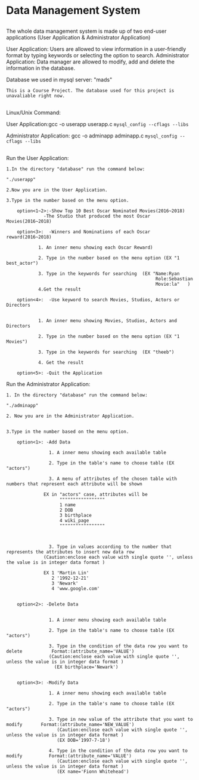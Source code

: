 # Data Management System
## <A short Introduction>
The whole data management system is made up of two end-user applications (User Application & Administrator Application)


User Application: Users are allowed to view information in a user-friendly format by typing keywords or selecting the option to search.
Administrator Application: Data manager are allowed to modify, add and delete the information in the database.

Database we used in mysql server: "mads" 

``This is a Course Project. The database used for this project is unavaliable right now.``





## <Compile the c file >

Linux/Unix Command:

User Application:gcc -o userapp userapp.c `mysql_config --cflags --libs`

Administrator Application: gcc -o adminapp adminapp.c `mysql_config --cflags --libs`




## <Instruction with example>
Run the User Application:

	1.In the directory "database" run the command below:

	"./userapp"
	
	2.Now you are in the User Application.
	
	3.Type in the number based on the menu option.
		
		option<1~2>:-Show Top 10 Best Oscar Nominated Movies(2016~2018)
 			      -The Studio that produced the most Oscar Movies(2016~2018)

		option<3>:  -Winners and Nominations of each Oscar reward(2016~2018)

				1. An inner menu showing each Oscar Reward)
			
				2. Type in the number based on the menu option (EX "1 best_actor")

				3. Type in the keywords for searching  (EX "Name:Ryan 
				                                            Role:Sebastian 
				                                            Movie:la"   )
				4.Get the result

		option<4>:  -Use keyword to search Movies, Studios, Actors or Directors
				
				
				1. An inner menu showing Movies, Studios, Actors and Directors
  
				2. Type in the number based on the menu option (EX "1 Movies")

				3. Type in the keywords for searching  (EX "theeb")
 
				4. Get the result

		option<5>: -Quit the Application

Run the Administrator Application:
	
	1. In the directory "database" run the command below:

	"./adminapp"

	2. Now you are in the Administrator Application.


	3.Type in the number based on the menu option.
				
		option<1>: -Add Data
				
		            1. A inner menu showing each available table

		            2. Type in the table's name to choose table (EX "actors")
			
	 	            3. A menu of attributes of the chosen table with numbers that represent each attribute will be shown 
				
				  EX in "actors" case, attributes will be 
          				"""""""""""""""""
						1 name
						2 DOB
						3 birthplace
						4 wiki_page
          				"""""""""""""""""				


		      
		            3. Type in values according to the number that represents the attributes to insert new data row 
				  (Caution:enclose each value with single quote '', unless the value is in integer data format )
				
				  EX 1 'Martin Lin'
				     2 '1992-12-21'
				     3 'Newark'
				     4 'www.google.com'


		option<2>: -Delete Data
				

		            1. A inner menu showing each available table

		            2. Type in the table's name to choose table (EX "actors")

		            3. Type in the condition of the data row you want to delete 	      Format:(attribute_name='VALUE')
			        (Caution:enclose each value with single quote '', unless the value is in integer data format ) 
		              (EX birthplace='Newark')

		            
		option<3>: -Modify Data
		 
		            1. A inner menu showing each available table
		         
		            2. Type in the table's name to choose table (EX "actors")
		
		            3. Type in new value of the attribute that you want to modify 		Format:(attribute_name='NEW_VALUE')
		               (Caution:enclose each value with single quote '', unless the value is in integer data format ) 
		               (EX DOB='1997-7-18')

		            4. Type in the condition of the data row you want to modify          Format:(attribute_name='VALUE')
		               (Caution:enclose each value with single quote '', unless the value is in integer data format ) 
		               (EX name='Fionn Whitehead')
